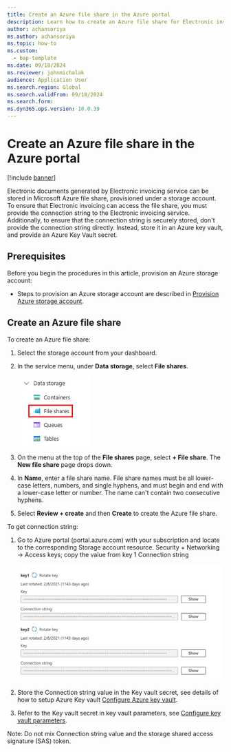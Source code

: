 ```yaml
---
title: Create an Azure file share in the Azure portal
description: Learn how to create an Azure file share for Electronic invoicing, including a step-by-step process for storing connection string in Key Vault.
author: achansoriya
ms.author: achansoriya
ms.topic: how-to
ms.custom: 
  - bap-template
ms.date: 09/18/2024
ms.reviewer: johnmichalak
audience: Application User
ms.search.region: Global
ms.search.validFrom: 09/18/2024
ms.search.form: 
ms.dyn365.ops.version: 10.0.39
---
```


# Create an Azure file share in the Azure portal 

[!include [banner](../../includes/banner.md)]

Electronic documents generated by Electronic invoicing service can be stored in Microsoft Azure file share, provisioned under a storage account. To ensure that Electronic invoicing can access the file share, you must provide the connection string to the Electronic invoicing service. Additionally, to ensure that the connection string is securely stored, don't provide the connection string directly. Instead, store it in an Azure key vault, and provide an Azure Key Vault secret.

## Prerequisites

Before you begin the procedures in this article, provision an Azure storage account:

- Steps to provision an Azure storage account are described in [Provision Azure storage account](../global/gs-e-invoicing-create-azure-storage-account-azure-portal.md).


## Create an Azure file share

To create an Azure file share:

1. Select the storage account from your dashboard.
1. In the service menu, under **Data storage**, select **File shares**.

    ![Azure file share.](../media/create-file-share.png) 

1. On the menu at the top of the **File shares** page, select **+ File share**. The **New file share** page drops down.
1. In **Name**, enter a file share name. File share names must be all lower-case letters, numbers, and single hyphens, and must begin and end with a lower-case letter or number. The name can't contain two consecutive hyphens.
1. Select **Review + create** and then **Create** to create the Azure file share.


To get connection string:

1. Go to Azure portal (portal.azure.com) with your subscription and locate to the corresponding Storage account resource.
   Security + Networking -> Access keys; copy the value from key 1 Connection string

   ![Azure file share connection string.](../media/azure-file-share-connection-string.png)
   
3. Store the Connection string value in the Key vault secret, see details of how to setup Azure Key vault [Configure Azure key vault](../global/gs-e-invoicing-create-azure-key-vault-azure-portal.md).
4. Refer to the Key vault secret in key vault parameters, see [Configure key vault parameters](../global/gs-e-invoicing-set-up-parameters.md).
 

Note: Do not mix Connection string value and the storage shared access signature (SAS) token.


